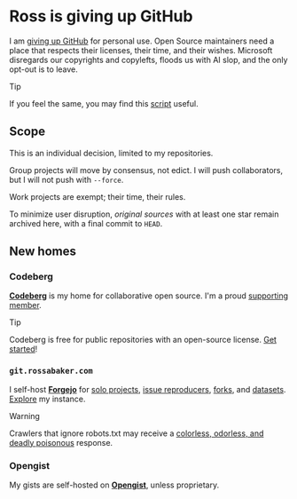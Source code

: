 # Ross is giving up GitHub

I am [giving up GitHub][give-up-github] for personal use.  Open Source
maintainers need a place that respects their licenses, their time, and
their wishes.  Microsoft disregards our copyrights and copylefts,
floods us with AI slop, and the only opt-out is to leave.

> [!TIP]
> If you feel the same, you may find this
> [script][give-up-github.sh] useful.

## Scope

This is an individual decision, limited to my repositories.

Group projects will move by consensus, not edict.  I will push
collaborators, but I will not push with `--force`.

Work projects are exempt; their time, their rules.

To minimize user disruption, *original sources* with at least one star
remain archived here, with a final commit to `HEAD`.

## New homes

### Codeberg

[**Codeberg**][codeberg] is my home for collaborative open source.  I'm
a proud [supporting member][codeberg-join].

> [!TIP]
> Codeberg is free for public repositories with an open-source
> license. [Get started][codeberg-get-started]!

### `git.rossabaker.com`

I self-host [**Forgejo**][self-hosted-forgejo] for [solo
projects][forgejo-ross], [issue reproducers][forgejo-repros],
[forks][forgejo-forks], and
[datasets][forgejo-data]. [Explore][forgejo-explore] my instance.

> [!WARNING]
> Crawlers that ignore robots.txt may receive a [colorless, odorless,
> and deadly poisonous][iocaine] response.

### Opengist

My gists are self-hosted on [**Opengist**][self-hosted-opengist],
unless proprietary.

[codeberg]: https://codeberg.org/rossabaker
[codeberg-get-started]: https://docs.codeberg.org/getting-started
[codeberg-join]: https://join.codeberg.org
[forgejo-ross]: https://git.rossabaker.com/ross
[forgejo-repros]: https://git.rossabaker.com/repros
[forgejo-forks]: https://git.rossabaker.com/forks
[forgejo-data]: https://git.rossabaker.com/data
[forgejo-explore]: https://git.rossabaker.com/explore/repos
[give-up-github]: https://giveupgithub.org
[iocaine]: https://iocaine.madhouse-project.org
[self-hosted-forgejo]: https://git.rossabaker.com
[self-hosted-opengist]: https://paste.rossabaker.com
[give-up-github.sh]: https://codeberg.org/rossabaker/giveupgithub.sh

